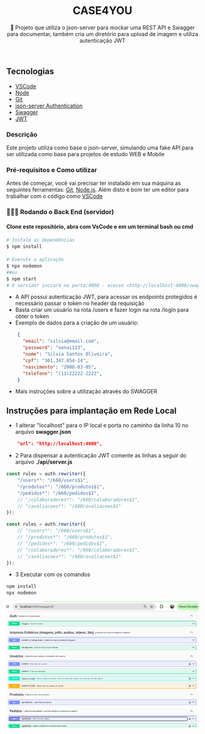 <h1 align="center">CASE4YOU</h1>

<p align="center">🚀 Projeto que utiliza o json-server para mockar uma REST API e Swagger para documentar, também cria um diretório para upload de imagem e utiliza autenticação JWT</p><br>

## Tecnologias

- [VSCode](https://code.visualstudio.com/)
- [Node](https://nodejs.org/en)
- [Git](https://git-scm.com)
- [json-server Authentication ](https://www.npmjs.com/package/json-server-auth)
- [Swagger](https://swagger.io/)
- [JWT](https://jwt.io/)

### Descrição
Este projeto utiliza como base o json-server, simulando uma fake API para ser utilizada como base para projetos de estudo WEB e Mobile

### Pré-requisitos e Como utilizar
Antes de começar, você vai precisar ter instalado em sua máquina as seguintes ferramentas:
[Git](https://git-scm.com), [Node.js](https://nodejs.org/en/). 
Além disto é bom ter um editor para trabalhar com o código como [VSCode](https://code.visualstudio.com/)

### 👨🏽‍💻 Rodando o Back End (servidor)
#### Clone este repositório, abra com VsCode e em um terminal **bash** ou **cmd**

```bash
# Instale as dependências
$ npm install

# Execute a aplicação 
$ npx nodemon
##ou
$ npm start
# O servidor inciará na porta:4000 - acesse <http://localhost:4000/swagger> para ver a documentação
```
- A API possui autenticação JWT, para acessar os endpoints protegidos é necessário passar o token no header da requisição
- Basta criar um usuário na rota /users e fazer login na rota /login para obter o token
- Exemplo de dados para a criação de um usuário:
```json
    {
      "email": "silvia@email.com",
      "password": "senai123",
      "nome": "Silvia Santos Oliveira",
      "cpf": "361.347.054-14",
      "nascimento": "2000-03-05",
      "telefone": "(11)22222-2222",
    }
```
- Mais instruções sobre a utilização através do SWAGGER

## Instruções para implantação em Rede Local
- 1 alterar "localhost" para o IP local e porta no caminho da linha 10 no arquivo **swagger.json**
```json
    "url": "http://localhost:4000",
```

- 2 Para dispensar a autenticação JWT comente as linhas a seguir do arquivo **./api/server.js**
```js
const rules = auth.rewriter({
    "/users*": "/660/users$1",
    "/produtos*": "/660/produtos$1",
    "/pedidos*": "/660/pedidos$1",
    // "/colaboradores*": "/660/colaboradores$1",
    // "/avaliacoes*": "/660/avaliacoes$1"
});
```
```js
const rules = auth.rewriter({
    // "/users*": "/660/users$1",
    // "/produtos*": "/660/produtos$1",
    // "/pedidos*": "/660/pedidos$1",
    // "/colaboradores*": "/660/colaboradores$1",
    // "/avaliacoes*": "/660/avaliacoes$1"
});
```
- 3 Executar com os comandos
```bash
npm install
npx nodemon
```
![Swagger](./swagger.png)
